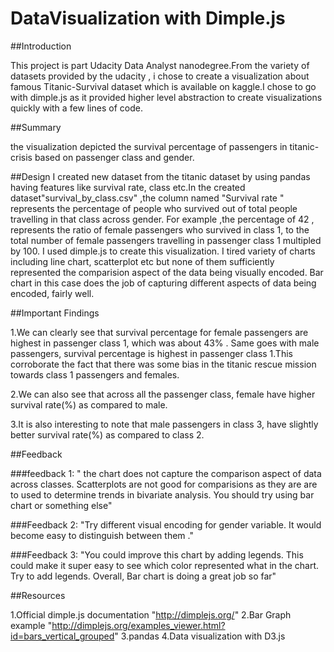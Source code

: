 # DataVisualization with Dimple.js

##Introduction

This project is part Udacity Data Analyst nanodegree.From the variety of datasets provided by the udacity , i chose to create a visualization about famous Titanic-Survival dataset which is available on kaggle.I chose to go with dimple.js as it provided higher level abstraction to create visualizations quickly with a few lines of code.

##Summary

the visualization depicted the survival percentage of passengers in titanic-crisis based on passenger class and gender.

##Design
I created new dataset from the titanic dataset by using pandas having features like survival rate, class etc.In the created dataset"survival_by_class.csv" ,the column named "Survival rate " represents the percentage of people who survived out of total people travelling in that class across gender. For example ,the percentage  of 42 , represents the ratio of female passengers who survived in class 1, to the total number of female passengers travelling in passenger class 1 multipled by 100. I used dimple.js to create this visualization. I tired variety of charts including line chart, scatterplot etc but none of them sufficiently represented the comparision aspect of the data being visually encoded. Bar chart in this case does the job  of capturing different aspects of data being encoded, fairly well.

##Important Findings 

1.We can clearly see that survival percentage  for female passengers are highest in passenger class 1, which was about 43% . Same goes with male passengers, survival percentage is highest in passenger class 1.This corroborate the fact that there was some bias in the titanic rescue mission towards class 1 passengers and females. 

2.We can also see that across all the passenger class, female have higher survival rate(%) as compared to male.

3.It is also interesting to note that male passengers in class 3, have slightly better survival rate(%) as compared to class 2. 

##Feedback

###feedback 1:
" the chart does not capture the comparison aspect of data across classes. Scatterplots are not good for comparisions as they are are to used to determine trends in bivariate analysis. You should try using bar chart or something else"

###Feedback 2:
"Try different visual encoding for gender variable. It would become easy to distinguish between them ."

###Feedback 3:
"You could improve this chart by adding legends. This could make it super easy to see which color represented what in the chart. Try to add legends. Overall, Bar chart is doing a great job so far"

##Resources

1.Official dimple.js documentation "http://dimplejs.org/"
2.Bar Graph example "http://dimplejs.org/examples_viewer.html?id=bars_vertical_grouped"
3.pandas
4.Data visualization with D3.js
